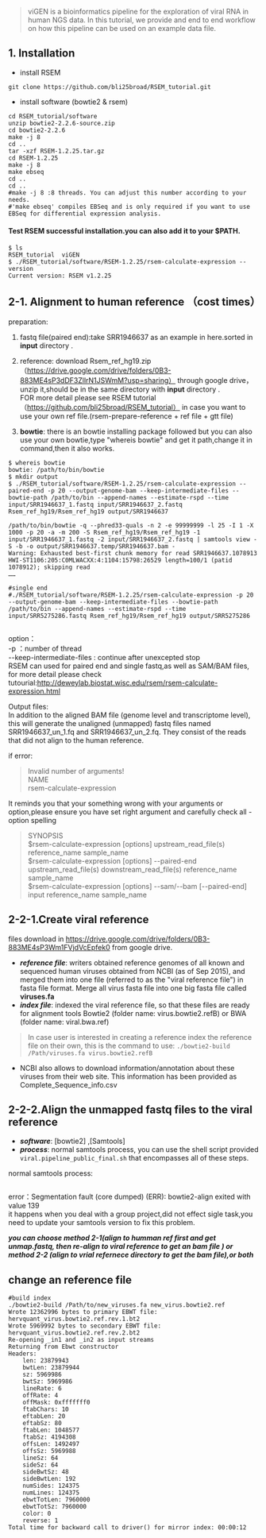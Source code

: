 > viGEN is a bioinformatics pipeline for the exploration of viral RNA in human NGS data. 
> In this tutorial, we provide and end to end workflow on how this pipeline can be used on an example data file.

## 1. Installation
- install RSEM 
```
git clone https://github.com/bli25broad/RSEM_tutorial.git
```
- install software (bowtie2 & rsem)
```
cd RSEM_tutorial/software
unzip bowtie2-2.2.6-source.zip
cd bowtie2-2.2.6
make -j 8
cd ..
tar -xzf RSEM-1.2.25.tar.gz
cd RSEM-1.2.25
make -j 8
make ebseq
cd ..
cd ..
#make -j 8 :8 threads. You can adjust this number according to your needs. 
#'make ebseq' compiles EBSeq and is only required if you want to use EBSeq for differential expression analysis.

```
#### Test RSEM successful installation.you can also add it to your $PATH.
```
$ ls
RSEM_tutorial  viGEN
$ ./RSEM_tutorial/software/RSEM-1.2.25/rsem-calculate-expression --version
Current version: RSEM v1.2.25
```   
  
    
      
## 2-1. Alignment to human reference （cost times）
preparation:   
1) fastq file(paired end):take SRR1946637 as an example in here.sorted in **input** directory . 
2) reference: download Rsem_ref_hg19.zip（https://drive.google.com/drive/folders/0B3-883ME4sP3dDF3ZllrN1JSWmM?usp=sharing） through google drive，unzip it,should be in the same directory with **input** directory .   
FOR more detail please see RSEM tutorial（https://github.com/bli25broad/RSEM_tutorial） in case you want to use your own ref file.(rsem-prepare-reference + ref file + gtt file)

3) **bowtie**: there is an bowtie installing package followed but you can also use your own bowtie,type "whereis bowtie" and get it path,change it in command,then it also works.

```
$ whereis bowtie
bowtie: /path/to/bin/bowtie 
$ mkdir output
$ ./RSEM_tutorial/software/RSEM-1.2.25/rsem-calculate-expression --paired-end -p 20 --output-genome-bam --keep-intermediate-files --bowtie-path /path/to/bin --append-names --estimate-rspd --time input/SRR1946637_1.fastq input/SRR1946637_2.fastq Rsem_ref_hg19/Rsem_ref_hg19 output/SRR1946637  
  
/path/to/bin/bowtie -q --phred33-quals -n 2 -e 99999999 -l 25 -I 1 -X 1000 -p 20 -a -m 200 -S Rsem_ref_hg19/Rsem_ref_hg19 -1 input/SRR1946637_1.fastq -2 input/SRR1946637_2.fastq | samtools view -S -b -o output/SRR1946637.temp/SRR1946637.bam -
Warning: Exhausted best-first chunk memory for read SRR1946637.1078913 HWI-ST1106:205:C0MLWACXX:4:1104:15798:26529 length=100/1 (patid 1078912); skipping read  
……  

#single end
#./RSEM_tutorial/software/RSEM-1.2.25/rsem-calculate-expression -p 20 --output-genome-bam --keep-intermediate-files --bowtie-path /path/to/bin --append-names --estimate-rspd --time input/SRR5275286.fastq Rsem_ref_hg19/Rsem_ref_hg19 output/SRR5275286
  
```

option：  
  -p ：number of thread  
  --keep-intermediate-files : continue after unexcepted stop  
  RSEM can used for paired end and single fastq,as well as SAM/BAM files, for more detail please check tutourial:http://deweylab.biostat.wisc.edu/rsem/rsem-calculate-expression.html 

     
Output files:   
In addition to the aligned BAM file (genome level and transcriptome level), this will generate the unaligned (unmapped) fastq files named SRR1946637_un_1.fq and SRR1946637_un_2.fq. They consist of the reads that did not align to the human reference.

  
if error:   
> Invalid number of arguments!  
NAME  
    rsem-calculate-expression   
    
It reminds you that your something wrong with your arguments or option,please ensure you have set right argument and carefully check all -option spelling  

> SYNOPSIS  
     $rsem-calculate-expression [options] upstream_read_file(s) reference_name sample_name  
     $rsem-calculate-expression [options] --paired-end upstream_read_file(s) downstream_read_file(s) reference_name sample_name  
     $rsem-calculate-expression [options] --sam/--bam [--paired-end] input reference_name sample_name  


## 2-2-1.Create viral reference
files download in https://drive.google.com/drive/folders/0B3-883ME4sP3Wm1FVjdVcEpfek0 from google drive.
- ***reference file***: writers obtained reference genomes of all known and sequenced human viruses obtained from NCBI (as of Sep 2015), and merged them into one file (referred to as the "viral reference file") in fasta file format. Merge all virus fasta file into one big fasta file called **viruses.fa**
- ***index file***: indexed the viral reference file, so that these files are ready for alignment tools Bowtie2 (folder name: virus.bowtie2.refB) or BWA (folder name: viral.bwa.ref)
> In case user is interested in creating a reference index the reference file on their own, this is the command to use: ```./bowtie2-build /Path/viruses.fa virus.bowtie2.refB```
- NCBI also allows to download information/annotation about these viruses from their web site. This information has been provided as Complete_Sequence_info.csv 

## 2-2-2.Align the unmapped fastq files to the viral reference 
- ***software***: [bowtie2] ,[Samtools]
- ***process***: normal samtools process, you can use the shell script provided ```viral.pipeline_public_final.sh``` that encompasses all of these steps.

normal samtools process:  
```

```
error：Segmentation fault (core dumped) (ERR): bowtie2-align exited with value 139  
it happens when you deal with a group project,did not effect sigle task,you need to update your samtools version to fix this problem.  


***you can choose method 2-1(align to humman ref first and get unmap.fastq, then re-align to viral reference to get an bam file )  or method 2-2 (align to vrial refernece directory to get the bam file),or both***

## change an reference file

```
#build index
./bowtie2-build /Path/to/new_viruses.fa new_virus.bowtie2.ref
Wrote 12362996 bytes to primary EBWT file: hervquant_virus.bowtie2.ref.rev.1.bt2
Wrote 5969992 bytes to secondary EBWT file: hervquant_virus.bowtie2.ref.rev.2.bt2
Re-opening _in1 and _in2 as input streams
Returning from Ebwt constructor
Headers:
    len: 23879943
    bwtLen: 23879944
    sz: 5969986
    bwtSz: 5969986
    lineRate: 6
    offRate: 4
    offMask: 0xfffffff0
    ftabChars: 10
    eftabLen: 20
    eftabSz: 80
    ftabLen: 1048577
    ftabSz: 4194308
    offsLen: 1492497
    offsSz: 5969988
    lineSz: 64
    sideSz: 64
    sideBwtSz: 48
    sideBwtLen: 192
    numSides: 124375
    numLines: 124375
    ebwtTotLen: 7960000
    ebwtTotSz: 7960000
    color: 0
    reverse: 1
Total time for backward call to driver() for mirror index: 00:00:12
```
